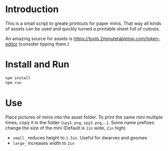 # Introduction
This is a small script to greate printouts for paper minis. 
That way all kinds of assets can be used and quickly turned a printable sheet full of cutouts.

An amazing source for assets is https://tools.2minutetabletop.com/token-editor (consider tipping them.)

# Install and Run
```sh
npm install
npm run
```

# Use
Place pictures of minis into the asset folder.
To print the same mini multiple times, copy it in the folder (`spy1.png`, `spy2.png`,...).
Some name prefixes change the size of the mini (Default is `1in` wide, `2in` high)
* `small_` reduces height to `1.5in`. Useful for dwarves and gnomes
* `large_` increases width to `2in`